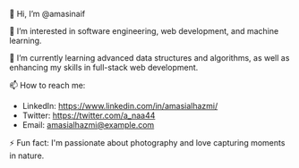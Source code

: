👋 Hi, I’m @amasinaif

👀 I’m interested in software engineering, web development, and machine learning.

🌱 I’m currently learning advanced data structures and algorithms, as well as enhancing my skills in full-stack web development.

📫 How to reach me:
  - LinkedIn: https://www.linkedin.com/in/amasialhazmi/
  - Twitter: https://twitter.com/a_naa44
  - Email: amasialhazmi@example.com

⚡ Fun fact: I'm passionate about photography and love capturing moments in nature.
